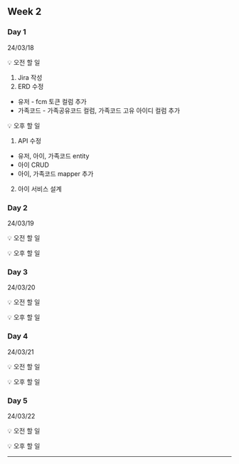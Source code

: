 ## Week 2


### Day 1 
24/03/18

💡 오전 할 일
 1. Jira 작성
 2. ERD 수정
   - 유저 - fcm 토큰 컬럼 추가
   - 가족코드 - 가족공유코드 컬럼, 가족코드 고유 아이디 컬럼 추가

💡 오후 할 일
 1. API 수정
   - 유저, 아이, 가족코드 entity
   - 아이 CRUD
   - 아이, 가족코드 mapper 추가

 2. 아이 서비스 설계

### Day 2
24/03/19

💡 오전 할 일

💡 오후 할 일


### Day 3
24/03/20

💡 오전 할 일

💡 오후 할 일


### Day 4
24/03/21

💡 오전 할 일

💡 오후 할 일


### Day 5
24/03/22

💡 오전 할 일

💡 오후 할 일

---
